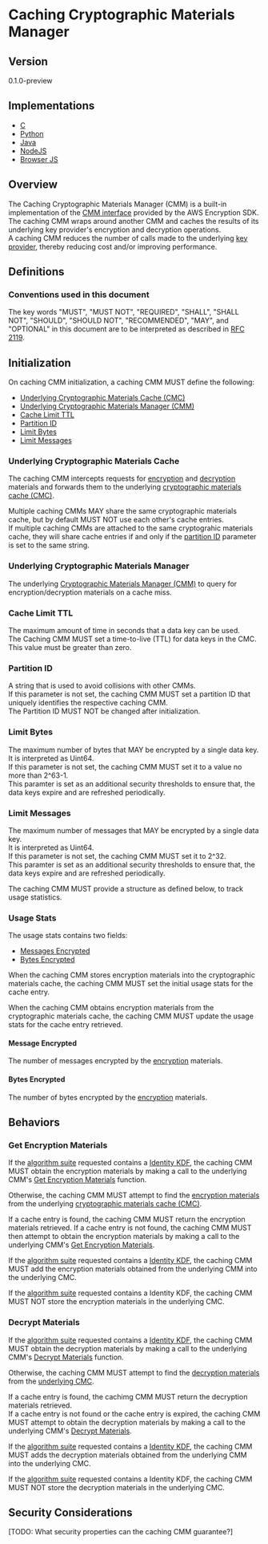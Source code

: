 # Caching Cryptographic Materials Manager

## Version

0.1.0-preview

## Implementations

- [C](https://github.com/aws/aws-encryption-sdk-c/blob/master/include/aws/cryptosdk/cache.h)
- [Python](https://github.com/aws/aws-encryption-sdk-python/blob/master/src/aws_encryption_sdk/materials_managers/caching.py)
- [Java](https://github.com/aws/aws-encryption-sdk-java/blob/master/src/main/java/com/amazonaws/encryptionsdk/caching/CachingCryptoMaterialsManager.java)
- [NodeJS](https://github.com/awslabs/aws-encryption-sdk-javascript/blob/master/modules/caching-materials-manager-node/src/caching_materials_manager_node.ts)
- [Browser JS](https://github.com/awslabs/aws-encryption-sdk-javascript/blob/master/modules/caching-materials-manager-browser/src/caching_materials_manager_browser.ts)

## Overview

The Caching Cryptographic Materials Manager (CMM) is a built-in implementation of the [CMM interface](#cmm-interface.md) provided by the AWS Encryption SDK.  
The caching CMM wraps around another CMM and caches the results of its underlying key provider's encryption and decryption operations.  
A caching CMM reduces the number of calls made to the underlying [key provider](#key-provider.md), thereby reducing cost and/or improving performance.  

## Definitions

### Conventions used in this document

The key words "MUST", "MUST NOT", "REQUIRED", "SHALL", "SHALL NOT", "SHOULD", "SHOULD NOT", "RECOMMENDED", "MAY", and "OPTIONAL" 
in this document are to be interpreted as described in [RFC 2119](https://tools.ietf.org/html/rfc2119).

## Initialization 

On caching CMM initialization, a caching CMM MUST define the following: 

- [Underlying Cryptographic Materials Cache (CMC)](#underlying-cryptographic-materials-cache)
- [Underlying Cryptographic Materials Manager (CMM)](#underlying-cryptographic-materials-manager)
- [Cache Limit TTL](#cache-limit-ttl)
- [Partition ID](#partition-id)
- [Limit Bytes](#limit-bytes)
- [Limit Messages](#limit-messages)

### Underlying Cryptographic Materials Cache 

The caching CMM intercepts requests for [encryption](#cmm-interface.md#encryption-materials-request) and 
[decryption](#cmm-interface.md#decrypt-materials-request) materials
and forwards them to the underlying [cryptographic materials cache (CMC)](#TODO).  

Multiple caching CMMs MAY share the same cryptographic materials cache, 
but by default MUST NOT use each other's cache entries.  
If multiple caching CMMs are attached to the same cryptograhic materials cache, 
they will share cache entries if and only if the [partition ID](#partition-id) parameter is set to the same string.

### Underlying Cryptographic Materials Manager 

The underlying [Cryptographic Materials Manager (CMM)](#cmm-interface.md#supported-cmms) 
to query for encryption/decryption materials on a cache miss.    

### Cache Limit TTL

The maximum amount of time in seconds that a data key can be used.  
The Caching CMM MUST set a time-to-live (TTL) for data keys in the CMC.  
This value must be greater than zero.  

### Partition ID

A string that is used to avoid collisions with other CMMs.  
If this parameter is not set, the caching CMM MUST set a partition ID 
that uniquely identifies the respective caching CMM.  
The Partition ID MUST NOT be changed after initialization.  

### Limit Bytes 

The maximum number of bytes that MAY be encrypted by a single data key.  
It is interpreted as Uint64.  
If this parameter is not set, the caching CMM MUST set it to a value no more than 2^63-1.    
This paramter is set as an additional security thresholds to ensure that,
the data keys expire and are refreshed periodically.  

### Limit Messages 

The maximum number of messages that MAY be encrypted by a single data key.  
It is interpreted as Uint64.   
If this parameter is not set, the caching CMM MUST set it to 2^32.  
This paramter is set as an additional security thresholds to ensure that, 
the data keys expire and are refreshed periodically.  

The caching CMM MUST provide a structure as defined below, 
to track usage statistics. 

### Usage Stats 

The usage stats contains two fields: 

- [Messages Encrypted](#messages-encrypted.md) 
- [Bytes Encrypted](#bytes-encrypted.md) 

When the caching CMM stores encryption materials into the cryptographic materials cache, 
the caching CMM MUST set the initial usage stats for the cache entry.

When the caching CMM obtains encryption materials from the cryptographic materials cache, 
the caching CMM MUST update the usage stats for the cache entry retrieved. 

#### Message Encrypted

The number of messages encrypted by the [encryption](#data-strucutres.md#encryption-materials) materials.  

#### Bytes Encrypted

The number of bytes encrypted by the [encryption](#data-strucutres.md#encryption-materials) materials.  

## Behaviors

### Get Encryption Materials

If the [algorithm suite](#algorithm-suites.md) requested contains a [Identity KDF](#algorithm-suites.md#identity-kdf), 
the caching CMM MUST obtain the encryption materials by making a call to the underlying CMM's [Get Encryption Materials](#cmm-interface.md#get-encryption-materials) function.  

Otherwise, the caching CMM MUST attempt to find the [encryption materials](#structures.md#encryption-materials) 
from the underlying [cryptographic materials cache (CMC)](#underlying-cryptographic-materials-cache).  

If a cache entry is found, the caching CMM MUST return the encryption materials retrieved.
If a cache entry is not found, the caching CMM MUST then attempt to obtain the encryption materials 
by making a call to the underlying CMM's [Get Encryption Materials](#cmm-interface.md#get-encryption-materials).  

If the [algorithm suite](#algorithm-suites.md) requested contains a [Identity KDF](#algorithm-suites.md#identity-kdf),
the caching CMM MUST add the encryption materials obtained from the underlying CMM into the underlying CMC.  

If the [algorithm suite](#algorithm-suites.md) requested contains a Identity KDF,
the caching CMM MUST NOT store the encryption materials in the underlying CMC.  

### Decrypt Materials

If the [algorithm suite](#algorithm-suites.md) requested contains a [Identity KDF](#algorithm-suites.md#identity-kdf), 
the caching CMM MUST obtain the decryption materials by making a call to the underlying CMM's [Decrypt Materials](#cmm-interface.md#decrypt-materials) function.   

Otherwise, the caching CMM MUST attempt to find the [decryption materials](#structures.md#decryption-materials) 
from the [underlying CMC](#underlying-cryptographic-materials-cache).

If a cache entry is found, the cachimg CMM MUST return the decryption materials retrieved.   
If a cache entry is not found or the cache entry is expired, the caching CMM MUST attempt to obtain the decryption materials 
by making a call to the underlying CMM's [Decrypt Materials](#cmm-interface.md#decrypt-materials).

If the [algorithm suite](#algorithm-suites.md) requested contains a [Identity KDF](#algorithm-suites.md#identity-kdf), 
the caching CMM MUST adds the decryption materials obtained from the underlying CMM into the underlying CMC.  

If the [algorithm suite](#algorithm-suites.md) requested contains a Identity KDF,
the caching CMM MUST NOT store the decryption materials in the underlying CMC.

## Security Considerations

[TODO: What security properties can the caching CMM guarantee?] 


